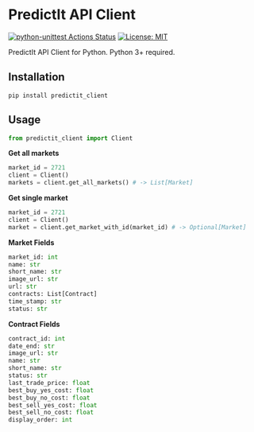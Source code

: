 # PredictIt API Client

[![python-unittest Actions Status](https://github.com/evbarnett/predicit_api_client/workflows/python-unittest/badge.svg?branch=master)](https://github.com/evbarnett/predicit_api_client/actions)
[![License: MIT](https://img.shields.io/badge/License-MIT-yellow.svg)](https://opensource.org/licenses/MIT)

PredictIt API Client for Python. Python 3+ required.

## Installation

`pip install predictit_client`

## Usage

```python
from predictit_client import Client
```

**Get all markets**

```python
market_id = 2721
client = Client()
markets = client.get_all_markets() # -> List[Market]
```

**Get single market**

```python
market_id = 2721
client = Client()
market = client.get_market_with_id(market_id) # -> Optional[Market]
```

**Market Fields**

```python
market_id: int  
name: str  
short_name: str  
image_url: str  
url: str  
contracts: List[Contract]  
time_stamp: str  
status: str
```

**Contract Fields**

```python
contract_id: int  
date_end: str  
image_url: str  
name: str   
short_name: str  
status: str  
last_trade_price: float  
best_buy_yes_cost: float  
best_buy_no_cost: float  
best_sell_yes_cost: float  
best_sell_no_cost: float  
display_order: int  
```
